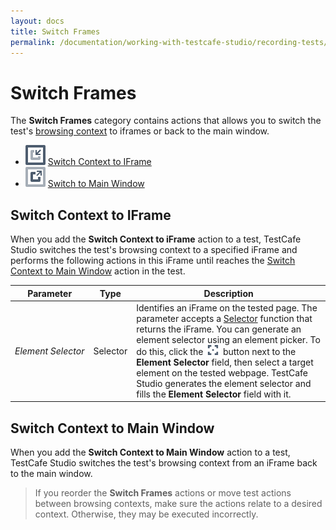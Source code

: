```yaml
---
layout: docs
title: Switch Frames
permalink: /documentation/working-with-testcafe-studio/recording-tests/test-actions/switch-frames.html
---
```

# Switch Frames

The **Switch Frames** category contains actions that allows you to switch the test's [browsing context](https://html.spec.whatwg.org/multipage/browsers.html#windows) to iframes or back to the main window.

* ![Action icon](../../../../images/actions/action-switch-to-iframe-icon.svg) [Switch Context to IFrame](#switch-context-to-iframe)
* ![Action icon](../../../../images/actions/action-switch-to-main-window-icon.svg) [Switch to Main Window](#switch-to-main-window)

## Switch Context to IFrame

When you add the **Switch Context to iFrame** action to a test, TestCafe Studio switches the test's browsing context to a specified iFrame and performs the following actions in this iFrame until reaches the [Switch Context to Main Window](#switch-to-main-window) action in the test.

Parameter | Type  | Description
--------- | ----- | -------------
*Element&nbsp;Selector* | Selector | Identifies an iFrame on the tested page. The parameter accepts a [Selector](https://devexpress.github.io/testcafe/documentation/test-api/selecting-page-elements/selectors/) function that returns the iFrame. You can generate an element selector using an element picker. To do this, click the ![Element Picker](../../../../images/getting-started/element-picker-icon.png) button next to the **Element Selector** field, then select a target element on the tested webpage. TestCafe Studio generates the element selector and fills the **Element Selector** field with it.

## Switch Context to Main Window

When you add the **Switch Context to Main Window** action to a test, TestCafe Studio switches the test's browsing context from an iFrame back to the main window.

> If you reorder the **Switch Frames** actions or move test actions between browsing contexts, make sure the actions relate to a desired context. Otherwise, they may be executed incorrectly.
